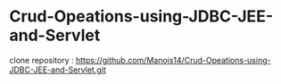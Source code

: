 # Crud-Opeations-using-JDBC-JEE-and-Servlet

clone repository : https://github.com/Manojs14/Crud-Opeations-using-JDBC-JEE-and-Servlet.git


